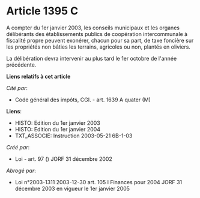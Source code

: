 # Article 1395 C

A compter du 1er janvier 2003, les conseils municipaux et les organes délibérants des établissements publics de coopération
intercommunale à fiscalité propre peuvent exonérer, chacun pour sa part, de taxe foncière sur les propriétés non bâties les
terrains, agricoles ou non, plantés en oliviers.

La délibération devra intervenir au plus tard le 1er octobre de l'année précédente.

**Liens relatifs à cet article**

_Cité par_:

  - Code général des impôts, CGI. - art. 1639 A quater (M)

**Liens**:

  - HISTO: Edition du 1er janvier 2003
  - HISTO: Edition du 1er janvier 2004
  - TXT_ASSOCIE: Instruction 2003-05-21 6B-1-03

_Créé par_:

  - Loi - art. 97 () JORF 31 décembre 2002

_Abrogé par_:

  - Loi n°2003-1311 2003-12-30 art. 105 I Finances pour 2004 JORF 31 décembre 2003 en vigueur le 1er janvier 2005
